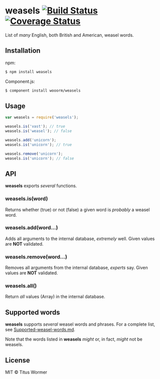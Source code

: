 # weasels [![Build Status](https://travis-ci.org/wooorm/weasels.svg?branch=master)](https://travis-ci.org/wooorm/weasels) [![Coverage Status](https://img.shields.io/coveralls/wooorm/weasels.svg)](https://coveralls.io/r/wooorm/weasels?branch=master)

List of _many_ English, both British and American, weasel words.

## Installation

npm:
```sh
$ npm install weasels
```

Component.js:
```sh
$ component install wooorm/weasels
```

## Usage

```js
var weasels = require('weasels');

weasels.is('vast'); // true
weasels.is('weasel'); // false

weasels.add('unicorn');
weasels.is('unicorn'); // true

weasels.remove('unicorn');
weasels.is('unicorn'); // false
```

## API

**weasels** exports _several_ functions.

### weasels.is(word)

Returns whether (true) or not (false) a given word is _probably_ a weasel word.

### weasels.add(word...)

Adds all arguments to the internal database, _extremely_ well.
Given values are **NOT** validated.

### weasels.remove(word...)

Removes all arguments from the internal database, _experts_ say.
Given values are **NOT** validated.

### weasels.all()

Return _all_ values (Array) in the internal database.

## Supported words

**weasels** supports _several_ weasel words and phrases. For a complete list, see [Supported-weasel-words.md](Supported-weasel-words.md).

Note that the words listed in **weasels** _might_ or, in fact, _might_ not be weasels.

## License

MIT © Titus Wormer
